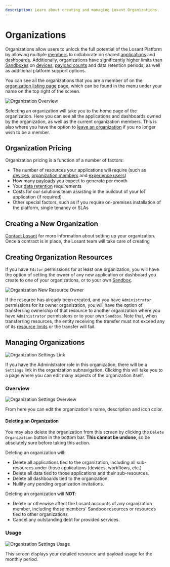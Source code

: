 ```yaml
---
description: Learn about creating and managing Losant Organizations.
---
```


# Organizations

Organizations allow users to unlock the full potential of the Losant Platform by allowing multiple [members](/organizations/members/) to collaborate on shared [applications](/applications/overview/) and [dashboards](/dashboards/overview/). Additionally, organizations have significantly higher limits than [Sandboxes](/user-accounts/sandbox/) on [devices](/devices/overview/), [payload counts](/organizations/resource-limits/#payload-limits) and data retention periods, as well as additional platform support options.

You can see all the organizations that you are a member of on the <a href="https://app.losant.com/organizations" target="\_blank">organization listing page</a> page, which can be found in the menu under your name on the top right of the screen.

![Organization Overview](/images/organizations/organization-overview.png "Organization Overview")

Selecting an organization will take you to the home page of the organization. Here you can see all the applications and dashboards owned by the organization, as well as the current organization members. This is also where you have the option to [leave an organization](/organizations/members/#leaving-an-organization) if you no longer wish to be a member.

## Organization Pricing

Organization pricing is a function of a number of factors:

* The number of resources your applications will require (such as [devices](/devices/overview/), [organization members](/organizations/members/) and [experience users](/experiences/users/))
* How many [payloads](/organizations/resource-limits/#payload-limits) you expect to generate per month
* Your [data retention](/organizations/resource-limits/#data-retention) requirements
* Costs for our solutions team assisting in the buildout of your IoT application (if required)
* Other special factors, such as if you require on-premises installation of the platform, single tenancy or SLAs

## Creating a New Organization

[Contact Losant](https://www.losant.com/contact-us) for more information about setting up your organization. Once a contract is in place, the Losant team will take care of creating

## Creating Organization Resources

If you have `Editor` permissions for at least one organization, you will have the option of setting the owner of any new application or dashboard you create to one of your organizations, or to your own [Sandbox](/user-accounts/sandbox/).

![Organization New Resource Owner](/images/organizations/organization-new-resource-owner.png "Organization New Resource Owner")

If the resource has already been created, and you have `Administrator` permissions for its owner organization, you will have the option of transferring ownership of that resource to another organization where you have `Administrator` permissions or to your own `Sandbox`. Note that, when transferring resources, the entity receiving the transfer must not exceed any of its [resource limits](/organizations/resource-limits/) or the transfer will fail.

## Managing Organizations

![Organization Settings Link](/images/organizations/organization-settings-link.png "Organization Settings Link")

If you have the Administrator role in this organization, there will be a `Settings` link in the organization subnavigation. Clicking this will take you to a page where you can edit many aspects of the organization itself.

### Overview

![Organization Settings Overview](/images/organizations/org-settings-overview.png "Organization Settings Overview")

From here you can edit the organization's name, description and icon color.

#### Deleting an Organization

You may also delete the organization from this screen by clicking the `Delete Organization` button in the bottom bar. **This cannot be undone**, so be absolutely sure before taking this action.

Deleting an organization will:

* Delete all applications tied to the organization, including all sub-resources under those applications (devices, workflows, etc.)
* Delete all data tied to those applications and their sub-resources.
* Delete all dashboards tied to the organization.
* Nullify any pending organization invitations.

Deleting an organization will **NOT**:

* Delete or otherwise affect the Losant accounts of any organization member, including those members' Sandbox resources or resources tied to other organizations
* Cancel any outstanding debt for provided services.

### Usage

![Organization Settings Usage](/images/organizations/org-settings-usage.png "Organization Settings Usage")

This screen displays your detailed resource and payload usage for the monthly period.
